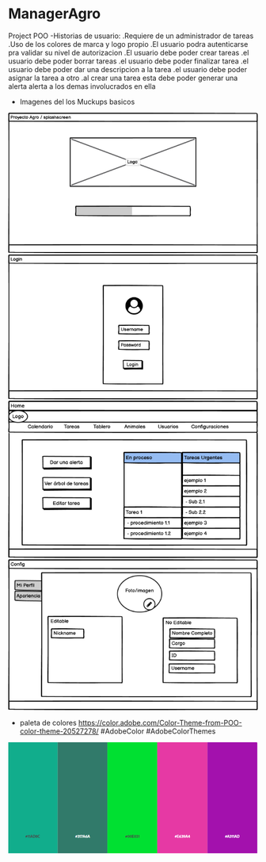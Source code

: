 # ManagerAgro
Project POO
-Historias de usuario:
 .Requiere de un administrador de tareas
 .Uso de los colores de marca y logo propio
 .El usuario podra autenticarse pra validar su nivel de autorizacion
 .El usuario debe poder crear tareas
 .el usuario debe poder borrar tareas
 .el usuario debe poder finalizar tarea
 .el usuario debe poder dar una descripcion a la tarea
 .el usuario debe poder asignar la tarea a otro
 .al crear una tarea esta debe poder generar una alerta alerta a los demas involucrados en ella


 - Imagenes del los Muckups basicos
 
![splashscreen](https://github.com/Ricardopg10/ManagerAgro/blob/main/assetsmd/splashscreen.png)
![login](https://github.com/Ricardopg10/ManagerAgro/blob/main/assetsmd/login.png)
![home](https://github.com/Ricardopg10/ManagerAgro/blob/main/assetsmd/home.png)
![config](https://github.com/Ricardopg10/ManagerAgro/blob/main/assetsmd/config.png)

 - paleta de colores
 https://color.adobe.com/Color-Theme-from-POO-color-theme-20527278/ #AdobeColor #AdobeColorThemes 

![Color_theme](https://github.com/Ricardopg10/ManagerAgro/blob/main/assetsmd/colortheme.PNG)

